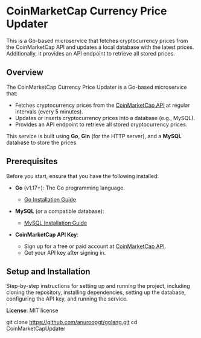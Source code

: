 # CoinMarketCap Currency Price Updater

This is a Go-based microservice that fetches cryptocurrency prices from the CoinMarketCap API and updates a local database with the latest prices. Additionally, it provides an API endpoint to retrieve all stored prices.

## Overview

The CoinMarketCap Currency Price Updater is a Go-based microservice that:
- Fetches cryptocurrency prices from the [CoinMarketCap API](https://coinmarketcap.com/api/) at regular intervals (every 5 minutes).
- Updates or inserts cryptocurrency prices into a database (e.g., MySQL).
- Provides an API endpoint to retrieve all stored cryptocurrency prices.

This service is built using **Go**, **Gin** (for the HTTP server), and a **MySQL** database to store the prices.

## Prerequisites

Before you start, ensure that you have the following installed:

- **Go** (v1.17+): The Go programming language.
  - [Go Installation Guide](https://golang.org/doc/install)
  
- **MySQL** (or a compatible database):
  - [MySQL Installation Guide](https://dev.mysql.com/doc/refman/8.0/en/installing.html)

- **CoinMarketCap API Key**:
  - Sign up for a free or paid account at [CoinMarketCap API](https://coinmarketcap.com/api/).
  - Get your API key after signing in.

## Setup and Installation

 Step-by-step instructions for setting up and running the project, including cloning the repository, installing dependencies, setting up the database, configuring the API key, and running the service.

 **License**: MIT license

git clone https://github.com/anuroopgt/golang.git
cd CoinMarketCapUpdater
